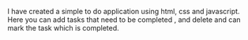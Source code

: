 I have created a simple to do application using html, css and javascript. Here you can add tasks that need to be completed , and delete and can mark the task which is completed.

